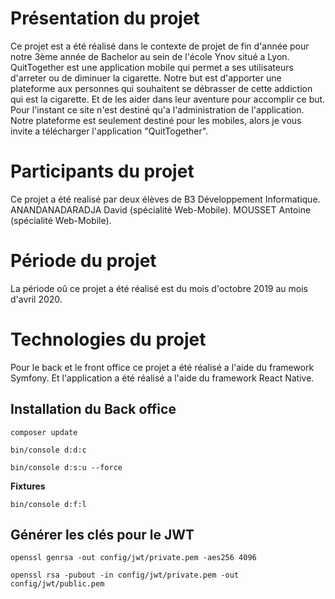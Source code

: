 # Présentation du projet

Ce projet est a été réalisé dans le contexte de projet de fin d'année pour notre 3ème année de Bachelor au sein de l'école Ynov situé a Lyon.
QuitTogether est une application mobile qui permet a ses utilisateurs d'arreter ou de diminuer la cigarette.
Notre but est d'apporter une plateforme aux personnes qui souhaitent se débrasser de cette addiction qui est la cigarette.
Et de les aider dans leur aventure pour accomplir ce but.
Pour l'instant ce site n'est destiné qu'a l'administration de l'application.
Notre plateforme est seulement destiné pour les mobiles, alors je vous invite a télécharger l'application "QuitTogether".

# Participants du projet

Ce projet a été realisé par deux élèves de B3 Développement Informatique.
ANANDANADARADJA David (spécialité Web-Mobile).
MOUSSET Antoine (spécialité Web-Mobile).

# Période du projet

La période oû ce projet a été réalisé est du mois d'octobre 2019 au mois d'avril 2020.

# Technologies du projet

Pour le back et le front office ce projet a été réalisé a l'aide du framework Symfony.
Et l'application a été réalisé a l'aide du framework React Native.


## Installation du Back office 

`composer update`

`bin/console d:d:c`

`bin/console d:s:u --force`


**Fixtures**

`bin/console d:f:l`


## Générer les clés pour le JWT

`openssl genrsa -out config/jwt/private.pem -aes256 4096`

`openssl rsa -pubout -in config/jwt/private.pem -out config/jwt/public.pem`


